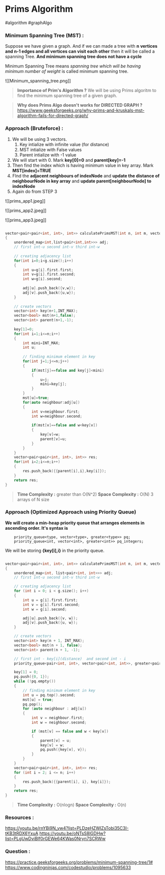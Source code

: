 # Prims Algorithm
#algorithm #graphAlgo 

### Minimum Spanning Tree (MST) :

Suppose we have given a graph. And if we can  made a tree with **n vertices and n-1 edges and all vertices can visit  each other** then it will be called a spanning Tree.
 **And minimum spanning tree does not have a cycle**

Minimum Spanning Tree means *spanning tree which will be having minimum number of weight* is called minimum spanning tree.

![[Minimum_spanning_tree.png]]


> **Importance of Prim's Algorithm ?**
> We will be using Prims algoritm to find the minimum spanning tree of a given graph.


> **Why does Prims Algo doesn't works for DIRECTED GRAPH ?**
> https://www.geeksforgeeks.org/why-prims-and-kruskals-mst-algorithm-fails-for-directed-graph/

### Approach (Bruteforce) :


1. We will be using 3 vectors.
	1. Key intialize with infinite value (for distance)
	2. MST intialize with False values
	3. Parent intialize with -1 value
2. We will start with 0. Mark **key[0]=0** and **parent[key]=-1** 
3. Then find the index which is having minimum value in key array. Mark **MST[index]=TRUE** 
4. FInd the **adjacent neighbours of indexNode** and **update the distance of neighbourNode in key array**  and **update parent[neighbourNode] to indexNode**
5. Again do from STEP 3

![[prims_app1.jpeg]]

![[prims_app2.jpeg]]

![[prims_app3.jpeg]]

```C++

vector<pair<pair<int, int>, int>> calculatePrimsMST(int n, int m, vector<pair<pair<int, int>, int>> &g)
{
    unordered_map<int,list<pair<int,int>>> adj;
    // first int-u second int-v third int-w
    
    // creating adjacency list
    for(int i=0;i<g.size();i++)
    {
        int u=g[i].first.first;
        int v=g[i].first.second;
        int w=g[i].second;
        
        adj[u].push_back({v,w});
        adj[v].push_back({u,w});
    }
    
    // create vectors
    vector<int> key(n+1,INT_MAX);
    vector<bool> mst(n+1,false);
    vector<int> parent(n+1,-1);
    
    key[1]=0;
    for(int i=1;i<=n;i++)
    {
        int mini=INT_MAX;
        int u;
        
        // finding minimum element in key
        for(int j=1;j<=n;j++)
        {
            if(mst[j]==false and key[j]<mini)
            {
                u=j;
                mini=key[j];
            }
        }
        mst[u]=true;
        for(auto neighbour:adj[u])
        {
            int v=neighbour.first;
            int w=neighbour.second;
            
            if(mst[v]==false and w<key[v])
            {
                key[v]=w;
                parent[v]=u;
            }
        }
    }
    vector<pair<pair<int, int>, int>> res;
    for(int i=2;i<=n;i++)
    {
        res.push_back({{parent[i],i},key[i]});
    }
    return res;
}

```


> **Time Complexity :** greater than O(N^2)
> **Space Complexity :** O(N) 3 arrays of N size


### Approach (Optimized Approach using Priority Queue)

**We will create a min-heap priority queue that arranges elements in ascending order. It's syntax is**

```
	priority_queue<type, vector<type>, greater<type>> pq;
  	priority_queue<int, vector<int>, greater<int>> pq_integers;
```

We will be storing **{key[i],i}** in the priority queue.

```C++

vector<pair<pair<int, int>, int>> calculatePrimsMST(int n, int m, vector<pair<pair<int, int>, int>> &g)
{
    unordered_map<int, list<pair<int, int>>> adj;
    // first int-u second int-v third int-w

    // creating adjacency list
    for (int i = 0; i < g.size(); i++)
    {
        int u = g[i].first.first;
        int v = g[i].first.second;
        int w = g[i].second;

        adj[u].push_back({v, w});
        adj[v].push_back({u, w});
    }

    // create vectors
    vector<int> key(n + 1, INT_MAX);
    vector<bool> mst(n + 1, false);
    vector<int> parent(n + 1, -1);

    // first int - key[i](distance)  and second int - i
    priority_queue<pair<int, int>, vector<pair<int, int>>, greater<pair<int, int>>> pq;

    key[1] = 0;
    pq.push({0, 1});
    while (!pq.empty())
    {
        // finding minimum element in key
        int u = pq.top().second;
        mst[u] = true;
        pq.pop();
        for (auto neighbour : adj[u])
        {
            int v = neighbour.first;
            int w = neighbour.second;

            if (mst[v] == false and w < key[v])
            {
                parent[v] = u;
                key[v] = w;
                pq.push({key[v], v});
            }
        }
    }
    vector<pair<pair<int, int>, int>> res;
    for (int i = 2; i <= n; i++)
    {
        res.push_back({{parent[i], i}, key[i]});
    }
    return res;
}
```

> **Time Complexity :** O(nlogn)
> **Space Complexity :** O(n)


### Resources :

https://youtu.be/rnYBi9N_vw4?list=PLDzeHZWIZsTobi35C3I-tKB3tRDX6YxuA
https://youtu.be/oNTsS8lGDHw?list=PLgUwDviBIf0rGEWe64KWas0Nryn7SCRWw


### Question :

https://practice.geeksforgeeks.org/problems/minimum-spanning-tree/1#
https://www.codingninjas.com/codestudio/problems/1095633